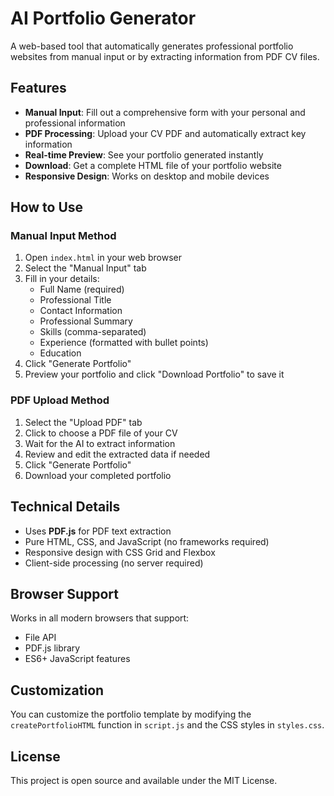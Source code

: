 # AI Portfolio Generator

A web-based tool that automatically generates professional portfolio websites from manual input or by extracting information from PDF CV files.

## Features

- **Manual Input**: Fill out a comprehensive form with your personal and professional information
- **PDF Processing**: Upload your CV PDF and automatically extract key information
- **Real-time Preview**: See your portfolio generated instantly
- **Download**: Get a complete HTML file of your portfolio website
- **Responsive Design**: Works on desktop and mobile devices

## How to Use

### Manual Input Method
1. Open `index.html` in your web browser
2. Select the "Manual Input" tab
3. Fill in your details:
   - Full Name (required)
   - Professional Title
   - Contact Information
   - Professional Summary
   - Skills (comma-separated)
   - Experience (formatted with bullet points)
   - Education
4. Click "Generate Portfolio"
5. Preview your portfolio and click "Download Portfolio" to save it

### PDF Upload Method
1. Select the "Upload PDF" tab
2. Click to choose a PDF file of your CV
3. Wait for the AI to extract information
4. Review and edit the extracted data if needed
5. Click "Generate Portfolio"
6. Download your completed portfolio

## Technical Details

- Uses **PDF.js** for PDF text extraction
- Pure HTML, CSS, and JavaScript (no frameworks required)
- Responsive design with CSS Grid and Flexbox
- Client-side processing (no server required)

## Browser Support

Works in all modern browsers that support:
- File API
- PDF.js library
- ES6+ JavaScript features

## Customization

You can customize the portfolio template by modifying the `createPortfolioHTML` function in `script.js` and the CSS styles in `styles.css`.

## License

This project is open source and available under the MIT License.

